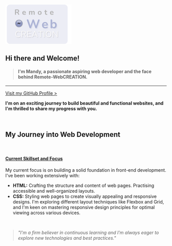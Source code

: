 ![Remote-Webcreation Logo](./pictures/RWC_Logooo.png)

## Hi there and Welcome!

> #### I'm Mandy, a passionate aspiring web developer and the face behind Remote-WebCREATION.  

---
[Visit my GitHub Profile >](https://github.com/remote-webcreation)  

**I'm on an exciting journey to build beautiful and functional websites, and I'm thrilled to share my progress with you.**  

<br/>

## My Journey into Web Development  

<br/>

 #### <u>Current Skillset and Focus</u> ️

My current focus is on building a solid foundation in front-end development. I've been working extensively with:

*   **HTML:** Crafting the structure and content of web pages. Practising accessible and well-organized layouts.
*   **CSS:** Styling web pages to create visually appealing and responsive designs. I'm exploring different layout techniques like Flexbox and Grid, and I'm keen on mastering responsive design principles for optimal viewing across various devices.  
   
<br/>

> _"I'm a firm believer in continuous learning and I’m always eager to explore new technologies and best practices."_
